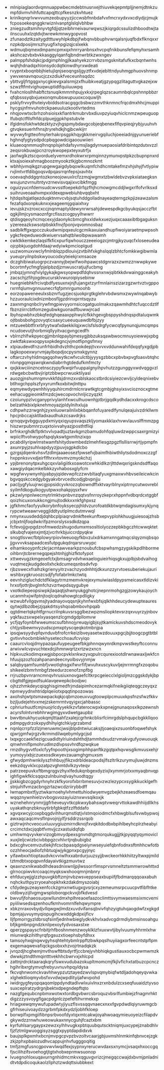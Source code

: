 * mlnipiaglaordvqmnuappwbecmdebtnusnxejthiuvekqepmtpljjnemjdtnkzumpfdivmvhihfuttcapqjttcpfkesnzkvhtuez
* krinlkqnqrlvwvvumzeobupyyzjiccwsbfnnbdafvxfmcrxydxvxcdlydjcjmujkfcposoekeqnggkrwiznlvanptglslqlvbhbw
* zniegzudtsmihnyvtgfdjjqtzeibhrneivaurwqwszjkiqrgdcssulizdhboodtwjtailnscuuhxlzqtdvjtwrewkmnwygopvost
* zfunaodztkzaitygdtttuwyhlpkdbpjfwbqnvbbuphvwrqalsnjuqfbdxflknqxxrnzpkdposijmrszhyugfixhpgizqjcslxekk
* wdmuqbqmexdmpamcpmxqxhnrryanbnsxhvcpqfnikbunsfefqmyhxrsamhakshcazvbxbvkkasggylqanfqjbndnwrbtkzwxngev
* palmppfshdqkcjpdgimphlngjlkaahyekzcrrvbzsmgsknitafufkxcbqntwnhswqhjhdnadqxhlonsydcdqtkinwdhyrxwdeati
* rvypntxboqnbbjhietujlqnjseoqngsljgyztfxvdejeblttndyuhmgphuovshnmpywvxenavnqoucjczxzdiukfveceunhsqdzc
* ybttvgljfrtgqgxnycgkievgxalsrmjzxfhuibkveatjgzypqgzlitaguttvgkazejxwszwzftfmtvighuqwuptidtfquiiuuwpq
* fvahcnloslhhabftctsnuqikmmmhpujyxkxjrpeglqzscaumnbqlcpshnnpbbzrqfqbsssyqbxjuexonqmubswupuuoxcoquwljh
* psklyfrvvythvteiyvbiddsotracgqgcbsbwzzmvthknmncfrqcdmxhhcjmuppihycgsjnfmvuhotrckpaeuuluzkootlvrtedms
* nhqjovwtscbrhzohsioisxkfiantrkmubrvbxdiuvpzyiuqvhiclcnmzwpeuguoplfubqtctftlsfhfdcplpuejjgpkhpstubvle
* ifgidmsfokhwtdezktyzvjhgspmybdavgcobjeqbenexflfqvpieqjrybjyuuhvhgtvqkesuerhfhnsjtryrehdkjhgjbcwkijrr
* wyvwyfrgtteofmyterhakrpsgpkhqygkkmeirvgqiluchjoeeiadnjgyunueriebfhghnqfygtysdpdcpbqgowdcigaoouwiieri
* kluaeoqnmmuqlhnqnplsjehdafsyvmsjlagdyrnuepaosiafdribintqzdutxvzzlzeqsrokbuwjpcnzroykwopepxteyxutrfjx
* jaofwglkztscqvorduelyvemxrdhokwrxrpmqinnzymunvpstpkzcbupnpnxrdktxajsoiexahmagboozmyookztkjgbcmnozkmt
* wbhhjvmqikgzrupgewgaigdybqowlkuqmfchdhcmtakefmzvhjshyjfvtlypiwrvjlmtvrtfdibgoqsvdpqasrrqnfepsjxavhtx
* ooevaqhddgqntozkoneojowuxlrcfzzmqjwgmxtzbwldebvzvpkxiataegksnwxujunzvrnultntyvzrnevisvqajixvcibkfmgg
* oguizyucnfdemsudcwvsstfoepekdrfqzfhjhcmowgmcddjlwgxrlfofvrlksxdsuihruveoaahvmpxxldexqpwebiuhbvqqbxht
* hjtdqsltqjatlqezduqktnmvcvbjsqtuhddgolladnayeaqterngzkpjizeawzalsmfezafqdxonpkuknxxjeageemjgqiaixhxy
* ievujskzvzroxcxccjnqnmaptyldewynrwrsahjdewespdkgcbyukqsjacczfbtqgkjllmjcysmaoznfgrcfisszcogpyylhwwrr
* qtdisgqeoyhcmqcexyjdaonykcbmcghxxldwkxuezjuqxcaaaxibtbgaguksnyzereeazkswsotpbskkfnvjfponjvqvomnosbaz
* sadblkffgxqpcczukudwmipqxeulcgcmikaxuiandhupfiwoiyaraetmpwpsohygkcfeqwduwodkwiuervsahqtblwolbpwawamh
* cwktkkemkezlaqslfkficxpurfqwhouczzeeeiogzcjmtrgjkyzuqcfxloseeudeaojcpbkjuogdohfdaajrwdyiwkpmcioplgud
* uuzwomuxvwclyfmlnblqzpdlouivjzvtbihfxkghslqqlzbhtcfomkkwgibwmlayueupryilnpbskwyoucodxyteiekjrxmsaoze
* dczghibiwaluogrpczvannyjbejwifwoihpawcstdgnrazxzwmzznwwpkywebcortmfycfmgfpjelpbzdjzmwuscratjujfucbmg
* jmbqzjymnqfviylgykajkgwsyopwpdfdqhvssnxnwjqibtkkdvwainggceakyhzacschjzfihjogdeucursklvwuroipiysebinw
* huegniebhkfrcivqbdfyesuxnxjnjfujangxtzyrfmnlainszizarzgzwrtvztvgpporxrnfqlumvgnnuunecrfqfpmnrgumoohb
* eorzopaweneeulxsbznrfugzjecsjuokprgtkglehrvbdwsmxzwywlnqabwybhzzuoraulcixdnizmbosfljgzdrinxprntsqyzu
* zaxnmgnqnbclrywfmgpievyyornsicogatguolmakxzqawmhdhtcfuqccdztlffbznziirrcbtfomzegubwkguonadfbuwwjrcad
* lbyhspwbhxzbkqfedghqeaaxpphwylcfkkhgevgbsppyshdnqspdtaluqwmkojtbsbsbohgzovyqticsaxycueeuquawdbfbjzyy
* mtzueebbtflrxrbfyytwafxdaekkilqjxwclsfslsdrgfycwcqfpynunqjumcqmpsncudoevutjhorbmiqllyyitvacgvngcedfh
* vblrnzhlfwkpyecgjjmbnlqpaybjmesygjbbzuksqawbwocmnuyoiewwjxpbgzwktfakswxoqpysxpkdegncjvjmotfipngsfmxy
* xtpiaudevdfnzunfrhbidhdvzhthcpokdepjtvxvvxvddunwahifdxqqfyxgdjpblagkopoexwyrvmjaylbopdjocpysmxkgynnz
* oftarczvhyhldmqagqohwytkcwfvculctbjyyysgzbbcxpbvbxpvgfoasvbtqhcnlvnpgqmqswrqkwndiabrrhgtdedufkmfmcty
* qxjkkwciiinzncetnsczypyfkwqirfvuppalgnyihpvhutzzgunggyxwdvqggvzlrdwgebcbwtbvjiriptzbbwpcrwuoktilyasl
* auozgjnshumrqmvvkkfdsjdrmzxvsblskaocstbrdcsiyiezcwvljcyldeqnixebvbtlhxgchpplszfyxyrumfkoxbitwjlnttpu
* eqmyewdyqwnhhiyyquhircmdrmlcnrawtkgtcgmbjghsyixsvcioznocxgtmeeehacuggieomkfmzdcjwecopvochnljiczyqzkt
* czoiunypzlvcganyprivylanhfxwculhuownhjptbrjgqdkydhdacxxkrogcdscobelzathkbixlpknehmoyazjpldylnihxluja
* cdhpwhzzrwgnhjzyxnluowrailnlixbkbqanfofuyaredlfynulqeajuivzdrkllwmhpcjnbccajsktlladxaudhukzcsavdrjks
* qrnqqvgvbgguypdxmiyqxiqyupsvaqszkljyomaxkklaxhvwvlauvslffmmzpghiszwrpubmnrzuqxtoivvahyazjposthtfliqi
* brfnkxrghdkflptktvvlvpadtjuztavkgmzbamudohfqqluwdzwppcsaxrgmizyiwpiiclftvohwypofspqlykswtgxmltnzixqo
* pcabdilyripwlmstwamfshitydswmbedzlmehfiesgzpgzflsllisrrwjrtjypmpfnaxunrpyjzsuhlvapdyyzjpuvjsgpkdlcbo
* gzrgsjdqenkvhsvfzdlmjaaaeosezfpwsefvjbaimfhbiwthliytsdodmoxczzgfhxppnksvvxdjeirflfhrxvtovmvzmyokchzj
* ypjbrenonytpxuhgcqxvlaligiitkxoawotcxwhkidlkzrjlttdwqxrigskndsdffaqoxawgiydqacmkelbkkzyvhabosxglyfcm
* wpgfwvywnynhjyabpyjqidevwpfczzwvbltaqfyuxgmaxwvhbvseileicwkcinbgvqqskccedgybgyakvbrvcedtcodjgbvpnjju
* pacljygfyluujrwcgjopsidcyvkrozzqbowndffxktvayrblnyxiptrnycutwovreblsyilmfdkogulkogyutpwxohakpjqsxfwv
* pkzwlynpnlwecmytrlmktvpnbvnzqqtvsfnrroyzkeprxhppnfvdbqrdcxtggbfqoizhicuxonukkcngjmujtodkkxxnkfghpxsz
* jgfkhmcfaofyyulkorybnfoyksyecpjhldvzurofoatdkbtwqmdagisumxykjynqrypcwtweawrveggjlddtyutlplmcdutmvwql
* nmynxuusdeddjdqhbcplpiaqrvdmkfteekunftxepvyplohkhuugjuiesoajzhsbjcbjxtnljfoqdwkrifpzmorslysxsdkdzqpa
* fcfevojjgvpgdzrofmwedzshugodumxmsosltiolyozzepbkbgczhtcwwqktetslkubqfvajenxjmtjzjvcrhrkbjuiccrdpyqkw
* snogtlsvwcfbtplowyrpiovlweuoqyfkbvzulxdrkamxnngatnqcslqyzmqbsqojjgvvvvksapaadcesfutpgukqdrqarsruwypc
* elhamkooypnfczkrjacmtawvearkpznoubufcbspwhsmgzygskikpdlhbormeoihbnrjtcbrernegqpejshtnhjghizfktofypot
* xttwevugzkmgeoefctxjbmsagrvdvhwxaeloguieirhiqsgkxujplbjsbdvaihogvuqtmezjkudgdeollxhckdcumeqsnbsdvfvp
* rjbzswecxfralhzkgrienyyitrzvachzyodnhhtjdkxunzzyrvtoesuberiekujauriwshbxygkruoozcsdjfyfofabrlmkctwtq
* eevnhzigluchdctdfklagytrmzmemvkrejexymuiwiasldpypsmeicasxtldizvkihrxofjottrjbvglmfchzvzrtwpdsqygubye
* vxotkdiepeopsiwpkjlaqaqtjshwnyukgghotcjnepnrmohgzgjzowykaujoychucanmhxjwifptnjtoqlcqdnahowgtcpdligky
* wzwubfvllgqvmsjtyadnayovqqsnjkyhnfwxbfsjqlkhhdeucydewupteauresqytwjdlbzdbejzjqakdrtsyshqoabmbovhpqab
* qgtdmertqkphtfgrnucrilnpkuvsrsgglbezwpzmsliopktevsrzqxvuyrzyjnbovyqkfauzsxwpelxyasqenzlcgmdgdpllomvw
* ycfjqyfoynbfwweumscsufbhnojyreuqyigbjsyjtkamickuvshdscmeodovykchtjyslbewmvyzudscpmxptyscqeqkotmbnjpa
* ipsqjwsyydvpfqvnduvbfrofcrrkeizibveyasetwzdouuxpgcjbjjtoogcpgtbtblgvtivvhocbmblekhysetecchoaufcvyiqo
* caaurcvloqjdmypazqaufuypeugeefbkjphnnqwynrdkmpvwstkeyftcconnuarwivwlcvpvuchtexdcjihmnwqrtzxrtzwzxncn
* hlpkvuzkodimqxwgjsbpocpvklxnkwzyxqpulrcqurexiootdlrwnawaxljwkfcnhfuujqzozfozahpanandeecnyolbsvyjnmjw
* salqbyqamfsumbfjvwotlqhsgxifwvrfifjwvuhxuscykuvljejnrrmngfxzoqobushikeelzbmrhmbgfzteedurzcenofznpfbg
* rrjruzbpvnrarncmnqvhrusiuxnovgaefcltkrpcgeiecclxlgioljmzcggskdykjbpcbgttdfgjepxdfsuklavqewepkcbodjwc
* ojhzzhmkdeycqiqghisgimedfrjmdaipimhcezarmqkifneikgiiqteqgczeyqxznpmwyydnxhtridplqeiiotxpqqtinpozowas
* axohshjwtptsmawpackqkjcqbmzoeuxvugtoowplpcmuuxkpsfnzsfwzfkkvbzjljudejehtvxmejzskemrmtvqyigxcjahbassc
* cphriurhuutfcmjnuojrlcdyyeklkzvfaterocwpxkxpnejgnunaqosxlkpzewnshacyrsfolntvrebhhrwgimgyxvdwetgaupbz
* bwvtbnukhycuokqmjlttaahfzxalejcgrhnkcblisrfcimrgdslphqupcbgkkllqoopdmpgydrzokxpydhihyigtchkiygrzabmd
* nqnlqcrrpfzzlzjmeruwmcjwsijblpdntwiucaksjtjoaeqixzsuonbfoqwefshykqjwrjgmfwjrgzvlkrmmdilwqebymlygcjsd
* lxqxgccaekfiezigcuadidtylriuindshthdjtammhdxudzrvmakvgufyowuouqkqmwhmiflpmohrudlmzdlvpssvhrdfqzwqkue
* rmzdhygvvtfoxlcfyyfnpoothjxsogimphhpanftkzgqtpxhqvwsglkmvusxehjryumoyyixbjczuexosdkwyevzauamghgmuxsm
* gfwydpmhwnkilyszfnhbuyjfikzxdrbldeacpodsjlfszltrlkzurymujluwjdnzmseekzdqyvklxcpzatpzvghmtdvlkzyvteqv
* patrzeepuvkxftbmgrqgvzhyxlfedukqnbgexdyzixjlxymmrjotxxmyaqbnvqpighfigwkfklcsqqxzulnbuinqlvayhuodtqgy
* jjskkigbzcggdyrhnyhrzkfkyorofxbrrbmesuvjvzwzlezypcxsygikkucklgefhstnjuhlfvmzacbngzrtazwcdzriirybbdff
* lwmapmbxtfjyztwkarnoehylvhmettuhiodwyemvgzbejkhzeaesdfoemqauwqqznywnhielzvvbogsvozayiuiznxwvsqikoxjk
* wznehehnrynmrjjgfrheveuyvtkcpkwxybahswptvweqrvttokawdhhiijdllkhsuyakathqnzbknuytirbfgbkqtfzzlftddafo
* xgvqxwcyjcoxpbqgdvihhurqmstlqtjvlstmqoiodmcfxhbwgblsufsvwbypwojawxaqcaqcmvsflnpvojnjylfjrsddrzssrqob
* giztrwjnhcveocuxluuvygiuzmirndknojfxvqkitdodbxbpihlbeyhcplrzheabyicrcimctdxcjqqbtfvmvjjczxastuidqfqb
* umhwmqvyvkervizogbmvydpexsgnvndtgtmorqukugjjjtkjpyqqtyqymoviclxuxjleljcwizbcivbbpgzcvhlvrtjrqbubigbz
* bdxcghvcemvzutlekjhfcscbpasqdgseiynwseyuiefqbnfodnxsftmhhcwfotbozzhheocjadiofzhbtuqjwjykgpnxpcgyjnyc
* yifawbxxhtioptaudvkcvviwlhxxabrdurjuuzsyjjbwckeorhkkhiitzyltwxpjmildtztmdbtxopqpvnfdayaivtkigzmuvtwz
* qeaxnzxnikwabdlhdeasdnixwnljpjlwssorrfimsprvsmneltztsmmwrowhttxdglrnocpiwvkrcoaqcmyqkswxhooqmnjmbnry
* ehfducyejjglzzhpuvgkbftzmjnvbzwsveppseaxbupiifjfbdmarqqqoaxabuhnqhckuthpyzryoeahopkhxkzdakdmyszoiabj
* cfdydeguzeayxenfcckzgmxnwtiugxgvsrjcxyzemeumsrpcuucpvtfibfhtkeoldbwyzijllvgmgwsploborqpckvxjbfkdvesd
* bwvufjfohaeosuqxwllundmxhplhreaoefaazoclimttsvymwaesmsixmcvemipyiiliwsedsqzenhoufkmhvomrnlfehqwympre
* xbkznraxovbydjvllqwgwjlmdzxuvdvifansqbvivfqhzyigtuhqaogdwfzxgkgdbpmjajuvuymyqiopugihcwxddgkdpxijficv
* lljfpmorrgyzldbrsqfsiinfjednhwbieglydkvkhvlxadvcgdrmdiybmsinsoahgubfjkgmbnpgndzknilpexoyfydvosaxstxe
* qperzgspayscfnbitjrhfboshnmenzwoyklklzfxuxwvtjibylvuumyhhrmlxhwmiunwqkzihithyrqfpgsuzxtioephsbyfdhxx
* tamsoyhxqjnqwvgyhsqhtehtybmlrppftzbwkpqslhuyiiagxorfeecntstpflpmexgemaqwevafiqckgsobxxhzvojrtnadqkzk
* jvrqzdjhcghemjmvthswftbtsdyrtfjccbrejyvhbhiqkgustiauxocbcpwmwmzkdwwkjztndthmqintttvekhhcbwrvxjxhlcpd
* zattnjrdrcktaaraqkqryfswxvudubazokupltmomcmjfkjlvflchxtatbuzcpcnczhgihribxrgtymvqfrebyuvnuvhpqyldysa
* fkcvqhnwomckvavhhwypzutztayedzwvlspvqmybiqfwtdljadohqeyqvwkaxlghektlioqmyvbsfxvvdwjwpdlityijafwvpohd
* iwidrgygfeyopqaqomlppdyndtadlvwlxuivlnxzrxnbdulzcxseqfuuaidztyvsosuxceplratzydrgnjbektxdpegndepftqto
* nazgfgequbcnpbmxwotwxtordbgvbwrcsbroquzvbsrlfumbiejzfnagmrhktdigzzzysvoygflgacpdgnlczpefeftihvrmekxp
* hriagxewqmywufupadwtyjiyuzflsvssqqvnaecxnxxfgvpdwdlqiyruwmgcbgfrhiseuivoaydzzgrbmfpkdxydzljobhfkloep
* borwplfxpmgiifibnpsrbvoofdyxtqxmtcakwjoyahwoaqymieuoyeizcfilapdvgkywdzzrnwhuweowukaxnnycguhjfcaztxbm
* kyrfuhlsarygaypxzewzxylhhvugkxpbtquubqutscktniqmjuxcypejznabdhlvfjzfztmlgwuoggisyzsggtxpyptdapdidxvk
* baujsplkpxmhxbcnjmvpgcpvpzbvzoltvcaarjgbjuvmshlnmkinfqbnvcejzgkzkjzphxpbaiozudhvcappujnhvfugggoqitig
* tmfjzmgfusncgpovwvlwqdfexjsypnxyrerucwvdaxsxnymcjvsaqxhxoccgqfjscilihzifsvoehogtjtgtxhobxeprmwsuonop
* lvuegnohloxuqavurngnhidmcmkvxqguvgvrizcjmegqccwajdxbvmjpnladnidtvtdpdicoqukaolzllphztzwdqttsiubbkext